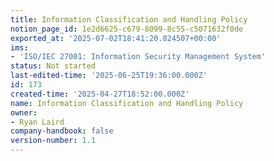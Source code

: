 ```yaml
---
title: Information Classification and Handling Policy
notion_page_id: 1e2d6625-c679-8099-8c55-c5071632f0de
exported_at: '2025-07-02T18:41:20.824507+00:00'
ims:
- 'ISO/IEC 27001: Information Security Management System'
status: Not started
last-edited-time: '2025-06-25T19:36:00.000Z'
id: 173
created-time: '2025-04-27T18:52:00.000Z'
name: Information Classification and Handling Policy
owner:
- Ryan Laird
company-handbook: false
version-number: 1.1
---
```


